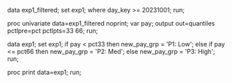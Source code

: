 data exp1_filtered;
    set exp1;
    where day_key >= 20231001;
run;

proc univariate data=exp1_filtered noprint;
    var pay;
    output out=quantiles
        pctlpre=pct
        pctlpts=33 66;
run;

data exp1;
    set exp1;
    if pay < pct33 then new_pay_grp = 'P1: Low';
    else if pay <= pct66 then new_pay_grp = 'P2: Med';
    else new_pay_grp = 'P3: High';
run;

proc print data=exp1;
run;

